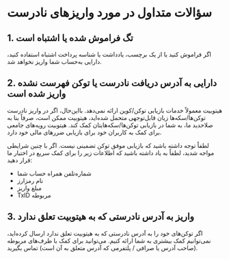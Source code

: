 # سؤالات متداول در مورد واریزهای نادرست

## 1.	تگ فراموش شده یا اشتباه است

اگر فراموش کنید یا از یک برچسب، یادداشت یا شناسه پرداخت اشتباه استفاده کنید، دارایی به‌حساب شما واریز نخواهد شد.

## 2.	دارایی به آدرس دریافت نادرست یا توکن فهرست نشده واریز شده است

هیتوبیت معمولاً خدمات بازیابی توکن/کوین ارائه نمی‌دهد. بااین‌حال، اگر در واریز نادرست توکن‌ها/سکه‌ها زیان قابل‌توجهی متحمل شده‌اید، هیتوبیت ممکن است، صرفاً بنا به صلاحدید ما، به شما در بازیابی توکن‌ها/سکه‌هایتان کمک کند. هیتوبیت رویه‌های جامعی برای کمک به کاربران خود برای بازیابی ضررهای مالی خود دارد.

لطفاً توجه داشته باشید که بازیابی موفق توکن تضمینی نیست. اگر با چنین شرایطی مواجه شدید، لطفاً به یاد داشته باشید که اطلاعات زیر را برای کمک سریع در اختیار ما قرار دهید:

-	شماره‌تلفن همراه حساب شما
-	نام رمزارز
-	مبلغ واریز
-	TxID مربوطه

## 3.	واریز به آدرس نادرستی که به هیتوبیت تعلق ندارد

اگر توکن‌های خود را به آدرس نادرستی که به هیتوبیت تعلق ندارد ارسال کرده‌اید، نمی‌توانیم کمک بیشتری به شما ارائه کنیم. می‌توانید برای کمک با طرف‌های مربوطه (صاحب آدرس یا صرافی / پلتفرمی که آدرس متعلق به آن است) تماس بگیرید.
